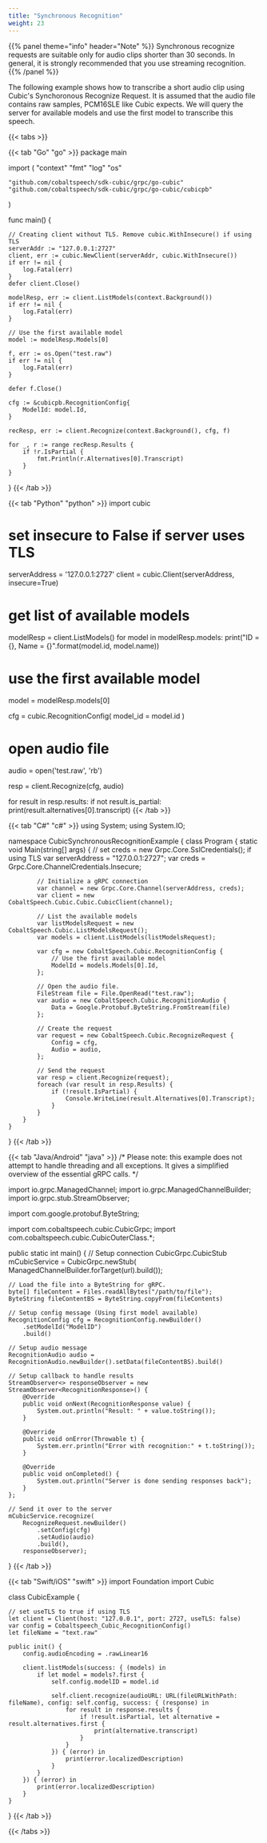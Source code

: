 ```yaml
---
title: "Synchronous Recognition"
weight: 23
---
```


{{% panel theme="info" header="Note" %}}
Synchronous recognize requests are suitable only for audio clips shorter than 30
seconds.  In general, it is strongly recommended that you use streaming
recognition.
{{% /panel %}}

The following example shows how to transcribe a short audio clip using Cubic's
Synchoronous Recognize Request. It is assumed that the audio file contains raw
samples, PCM16SLE like Cubic expects.  We will query the server for available
models and use the first model to transcribe this speech.

<!--more-->

{{< tabs >}}

{{< tab "Go" "go" >}}
package main

import (
	"context"
	"fmt"
	"log"
	"os"

	"github.com/cobaltspeech/sdk-cubic/grpc/go-cubic"
	"github.com/cobaltspeech/sdk-cubic/grpc/go-cubic/cubicpb"
)

func main() {

    // Creating client without TLS. Remove cubic.WithInsecure() if using TLS
    serverAddr := "127.0.0.1:2727"
	client, err := cubic.NewClient(serverAddr, cubic.WithInsecure())
	if err != nil {
		log.Fatal(err)
	}
	defer client.Close()

	modelResp, err := client.ListModels(context.Background())
	if err != nil {
		log.Fatal(err)
	}

	// Use the first available model
	model := modelResp.Models[0]

	f, err := os.Open("test.raw")
	if err != nil {
		log.Fatal(err)
	}

	defer f.Close()

	cfg := &cubicpb.RecognitionConfig{
		ModelId: model.Id,
	}

	recResp, err := client.Recognize(context.Background(), cfg, f)

	for _, r := range recResp.Results {
		if !r.IsPartial {
			fmt.Println(r.Alternatives[0].Transcript)
		}
	}

}
{{< /tab >}}

{{< tab "Python" "python" >}}
import cubic

# set insecure to False if server uses TLS
serverAddress = '127.0.0.1:2727'
client = cubic.Client(serverAddress, insecure=True)

# get list of available models
modelResp = client.ListModels()
for model in modelResp.models:
	print("ID = {}, Name = {}".format(model.id, model.name))

# use the first available model
model = modelResp.models[0]

cfg = cubic.RecognitionConfig(
    model_id = model.id
)

# open audio file
audio = open('test.raw', 'rb')

resp = client.Recognize(cfg, audio)

for result in resp.results:
	if not result.is_partial:
		print(result.alternatives[0].transcript)
{{< /tab >}}

{{< tab "C#" "c#" >}}
using System;
using System.IO;

namespace CubicSynchronousRecognitionExample {
    class Program {
        static void Main(string[] args) {
            // set creds = new Grpc.Core.SslCredentials(); if using TLS
            var serverAddress = "127.0.0.1:2727";
            var creds = Grpc.Core.ChannelCredentials.Insecure;

            // Initialize a gRPC connection
            var channel = new Grpc.Core.Channel(serverAddress, creds);
            var client = new CobaltSpeech.Cubic.Cubic.CubicClient(channel);

            // List the available models
            var listModelsRequest = new CobaltSpeech.Cubic.ListModelsRequest();
            var models = client.ListModels(listModelsRequest);

            var cfg = new CobaltSpeech.Cubic.RecognitionConfig {
                // Use the first available model
                ModelId = models.Models[0].Id,
            };

            // Open the audio file.
            FileStream file = File.OpenRead("test.raw");
            var audio = new CobaltSpeech.Cubic.RecognitionAudio {
                Data = Google.Protobuf.ByteString.FromStream(file)
            };

            // Create the request
            var request = new CobaltSpeech.Cubic.RecognizeRequest {
                Config = cfg,
                Audio = audio,
            };

            // Send the request
            var resp = client.Recognize(request);
            foreach (var result in resp.Results) {
                if (!result.IsPartial) {
                    Console.WriteLine(result.Alternatives[0].Transcript);
                }
            }
        }
    }
}
{{< /tab >}}

{{< tab "Java/Android" "java" >}}
/*
  Please note: this example does not attempt to handle threading and all exceptions.
  It gives a simplified overview of the essential gRPC calls.
*/

import io.grpc.ManagedChannel;
import io.grpc.ManagedChannelBuilder;
import io.grpc.stub.StreamObserver;

import com.google.protobuf.ByteString;

import com.cobaltspeech.cubic.CubicGrpc;
import com.cobaltspeech.cubic.CubicOuterClass.*;

public static int main() {
    // Setup connection
    CubicGrpc.CubicStub mCubicService = CubicGrpc.newStub(
        ManagedChannelBuilder.forTarget(url).build());

    // Load the file into a ByteString for gRPC.
    byte[] fileContent = Files.readAllBytes("/path/to/file");
    ByteString fileContentBS = ByteString.copyFrom(fileContents)

    // Setup config message (Using first model available)
    RecognitionConfig cfg = RecognitionConfig.newBuilder()
        .setModelId("ModelID")
        .build()

    // Setup audio message
    RecognitionAudio audio = RecognitionAudio.newBuilder().setData(fileContentBS).build()

    // Setup callback to handle results
    StreamObserver<> responseObserver = new StreamObserver<RecognitionResponse>() {
        @Override
        public void onNext(RecognitionResponse value) {
            System.out.println("Result: " + value.toString());
        }

        @Override
        public void onError(Throwable t) {
            System.err.println("Error with recognition:" + t.toString());
        }

        @Override
        public void onCompleted() {
            System.out.println("Server is done sending responses back");
        }
    };

    // Send it over to the server
    mCubicService.recognize(
        RecognizeRequest.newBuilder()
            .setConfig(cfg)
            .setAudio(audio)
            .build(),
        responseObserver);
}
{{< /tab >}}

{{< tab "Swift/iOS" "swift" >}}
import Foundation
import Cubic

class CubicExample {

    // set useTLS to true if using TLS
    let client = Client(host: "127.0.0.1", port: 2727, useTLS: false)
    var config = Cobaltspeech_Cubic_RecognitionConfig()
    let fileName = "text.raw"

    public init() {
        config.audioEncoding = .rawLinear16

        client.listModels(success: { (models) in
            if let model = models?.first {
                self.config.modelID = model.id

                self.client.recognize(audioURL: URL(fileURLWithPath: fileName), config: self.config, success: { (response) in
                    for result in response.results {
                        if !result.isPartial, let alternative = result.alternatives.first {
                            print(alternative.transcript)
                        }
                    }
                }) { (error) in
                    print(error.localizedDescription)
                }
            }
        }) { (error) in
            print(error.localizedDescription)
        }
    }

}
{{< /tab >}}

{{< /tabs >}}
